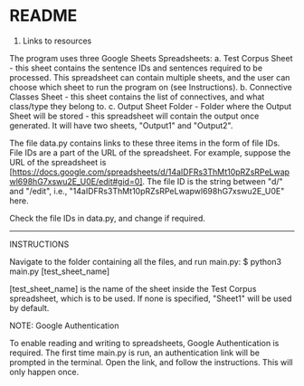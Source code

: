 # README

1. Links to resources

The program uses three Google Sheets Spreadsheets:
	a. Test Corpus Sheet - this sheet contains the sentence IDs and sentences required to be processed. This spreadsheet can contain multiple sheets, and the user can choose which sheet to run the program on (see Instructions).
	b. Connective Classes Sheet - this sheet contains the list of connectives, and what class/type they belong to.
	c. Output Sheet Folder - Folder where the Output Sheet will be stored - this spreadsheet will contain the output once generated. It will have two sheets, "Output1" and "Output2".

The file data.py contains links to these three items in the form of file IDs. File IDs are a part of the URL of the spreadsheet.
For example, suppose the URL of the spreadsheet is [https://docs.google.com/spreadsheets/d/14aIDFRs3ThMt10pRZsRPeLwapwl698hG7xswu2E_U0E/edit#gid=0].
The file ID is the string between "d/" and "/edit", i.e., "14aIDFRs3ThMt10pRZsRPeLwapwl698hG7xswu2E_U0E" here.

Check the file IDs in data.py, and change if required.

* * *

INSTRUCTIONS

Navigate to the folder containing all the files, and run main.py:
$ python3 main.py [test_sheet_name]

[test_sheet_name] is the name of the sheet inside the Test Corpus spreadsheet, which is to be used. If none is specified, "Sheet1" will be used by default.


NOTE: Google Authentication

To enable reading and writing to spreadsheets, Google Authentication is required. The first time main.py is run, an authentication link will be prompted in the terminal. Open the link, and follow the instructions. This will only happen once.